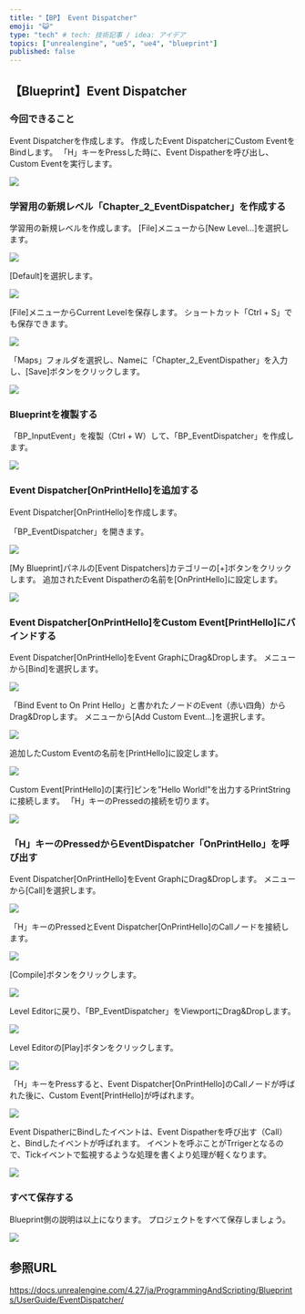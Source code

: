 ```yaml
---
title: "【BP】 Event Dispatcher"
emoji: "😺"
type: "tech" # tech: 技術記事 / idea: アイデア
topics: ["unrealengine", "ue5", "ue4", "blueprint"]
published: false
---
```


## 【Blueprint】Event Dispatcher

### 今回できること

Event Dispatcherを作成します。
作成したEvent DispatcherにCustom EventをBindします。
「H」キーをPressした時に、Event Dispatherを呼び出し、Custom Eventを実行します。

![](/images/books/ue5_starter_cpp_and_bp_001/chap_02_bp-event_dispatcher/2022-01-28-15-52-22.png)


### 学習用の新規レベル「Chapter_2_EventDispatcher」を作成する

学習用の新規レベルを作成します。
[File]メニューから[New Level…]を選択します。

![](/images/books/ue5_starter_cpp_and_bp_001/chap_02_bp-event_dispatcher/2022-01-28-14-37-10.png)

[Default]を選択します。

![](/images/books/ue5_starter_cpp_and_bp_001/chap_02_bp-event_dispatcher/2022-01-28-14-37-22.png)

[File]メニューからCurrent Levelを保存します。
ショートカット「Ctrl + S」でも保存できます。

![](/images/books/ue5_starter_cpp_and_bp_001/chap_02_bp-print_string/2022-01-26-22-32-19.png)

「Maps」フォルダを選択し、Nameに「Chapter_2_EventDispather」を入力し、[Save]ボタンをクリックします。

![](/images/books/ue5_starter_cpp_and_bp_001/chap_02_bp-event_dispatcher/2022-01-28-14-55-19.png)

### Blueprintを複製する

「BP_InputEvent」を複製（Ctrl + W）して、「BP_EventDispatcher」を作成します。

![](/images/books/ue5_starter_cpp_and_bp_001/chap_02_bp-event_dispatcher/2022-01-28-14-58-03.png)

### Event Dispatcher[OnPrintHello]を追加する

Event Dispatcher[OnPrintHello]を作成します。

「BP_EventDispatcher」を開きます。

![](/images/books/ue5_starter_cpp_and_bp_001/chap_02_bp-event_dispatcher/2022-01-28-15-08-02.png)

[My Blueprint]パネルの[Event Dispatchers]カテゴリーの[+]ボタンをクリックします。
追加されたEvent Dispatherの名前を[OnPrintHello]に設定します。

![](/images/books/ue5_starter_cpp_and_bp_001/chap_02_bp-event_dispatcher/2022-01-28-15-14-25.png)

### Event Dispatcher[OnPrintHello]をCustom Event[PrintHello]にバインドする

Event Dispatcher[OnPrintHello]をEvent GraphにDrag&Dropします。
メニューから[Bind]を選択します。

![](/images/books/ue5_starter_cpp_and_bp_001/chap_02_bp-event_dispatcher/2022-01-28-15-16-25.png)

「Bind Event to On Print Hello」と書かれたノードのEvent（赤い四角）からDrag&Dropします。
メニューから[Add Custom Event...]を選択します。

![](/images/books/ue5_starter_cpp_and_bp_001/chap_02_bp-event_dispatcher/2022-01-28-15-26-11.png)

追加したCustom Eventの名前を[PrintHello]に設定します。

![](/images/books/ue5_starter_cpp_and_bp_001/chap_02_bp-event_dispatcher/2022-01-28-15-28-01.png)

Custom Event[PrintHello]の[実行]ピンを”Hello World!”を出力するPrintStringに接続します。
「H」キーのPressedの接続を切ります。

![](/images/books/ue5_starter_cpp_and_bp_001/chap_02_bp-event_dispatcher/2022-01-28-15-29-54.png)

### 「H」キーのPressedからEventDispatcher「OnPrintHello」を呼び出す

Event Dispatcher[OnPrintHello]をEvent GraphにDrag&Dropします。
メニューから[Call]を選択します。

![](/images/books/ue5_starter_cpp_and_bp_001/chap_02_bp-event_dispatcher/2022-01-28-15-31-37.png)

「H」キーのPressedとEvent Dispatcher[OnPrintHello]のCallノードを接続します。

![](/images/books/ue5_starter_cpp_and_bp_001/chap_02_bp-event_dispatcher/2022-01-28-15-34-52.png)

[Compile]ボタンをクリックします。

![](/images/books/ue5_starter_cpp_and_bp_001/chap_02_bp-event_dispatcher/2022-01-28-15-35-46.png)

Level Editorに戻り、「BP_EventDispatcher」をViewportにDrag&Dropします。

![](/images/books/ue5_starter_cpp_and_bp_001/chap_02_bp-event_dispatcher/2022-01-28-15-36-57.png)

Level Editorの[Play]ボタンをクリックします。

![](/images/books/ue5_starter_cpp_and_bp_001/chap_02_bp-event_dispatcher/2022-01-28-15-37-16.png)

「H」キーをPressすると、Event Dispatcher[OnPrintHello]のCallノードが呼ばれた後に、Custom Event[PrintHello]が呼ばれます。

![](/images/books/ue5_starter_cpp_and_bp_001/chap_02_bp-event_dispatcher/2022-01-28-15-45-55.png)

Event DispatherにBindしたイベントは、Event Dispatherを呼び出す（Call）と、Bindしたイベントが呼ばれます。
イベントを呼ぶことがTrrigerとなるので、Tickイベントで監視するような処理を書くより処理が軽くなります。

![](/images/books/ue5_starter_cpp_and_bp_001/chap_02_bp-event_dispatcher/2022-01-28-15-52-22.png)

### すべて保存する
Blueprint側の説明は以上になります。
プロジェクトをすべて保存しましょう。

![](/images/books/ue5_starter_cpp_and_bp_001/chap_02_bp-input_event/2022-01-27-19-14-55.png)


## 参照URL

https://docs.unrealengine.com/4.27/ja/ProgrammingAndScripting/Blueprints/UserGuide/EventDispatcher/
